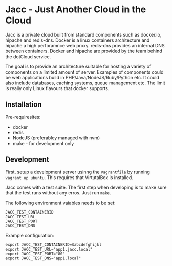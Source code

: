 Jacc - Just Another Cloud in the Cloud
======================================

Jacc is a private cloud built from standard components such as docker.io, hipache and redis-dns. Docker is a linux containers architecture and hipache a high perforamnce web proxy. redis-dns provides an internal DNS between containers. Docker and hipache are provided by the team behind the dotCloud service.

The goal is to provide an architecture suitable for hosting a variety of components on a limited amount of server. Examples of components could be web applications build in PHP/Java/NodeJS/Ruby/Python etc. It could also include databases, caching systems, queue management etc. The limit is really only Linux flavours that docker supports.


Installation
------------

Pre-requiresites:

 * docker
 * redis
 * NodeJS (preferabley managed with nvm)
 * make - for development only


Development
------------

First, setup a development server usinng the `Vagrantfile` by running `vagrant up ubuntu`. This requires that VirtutalBox is installed.

Jacc comes with a test suite. The first step when developing is to make sure that the test runs without any erros. Just run `make`.

The following environment vaiables needs to be set:

```
JACC_TEST_CONTAINERID
JACC_TEST_URL
JACC_TEST_PORT
JACC_TEST_DNS
```


Example configuration:

```
export JACC_TEST_CONTAINERID=$abcdefghijkl
export JACC_TEST_URL="app1.jacc.local"
export JACC_TEST_PORT="80"
export JACC_TEST_DNS="app1.local"
```

